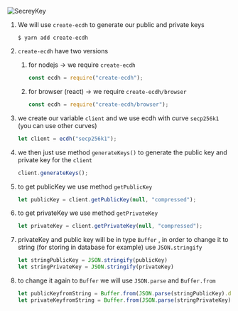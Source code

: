![SecreyKey](https://i.imgur.com/cMLCFX6.png)

1. We will use `create-ecdh` to generate our public and private keys
   ```shell
   $ yarn add create-ecdh
   ```
2. `create-ecdh` have two versions 
   1. for nodejs  ->   we require `create-ecdh`
      ```javascript
      const ecdh = require("create-ecdh");
      ```
   2. for browser (react)  ->  we require `create-ecdh/browser`
      ```javascript
      const ecdh = require("create-ecdh/browser");
      ```
5. we create our variable `client` and we use ecdh with curve `secp256k1` (you can use other curves)

   ```javascript
   let client = ecdh("secp256k1");
   ```

6. we then just use method `generateKeys()` to generate the public key and private key for the `client`
   ```javascript
   client.generateKeys();
   ```
7. to get publicKey we use method `getPublicKey`

   ```javascript
   let publicKey = client.getPublicKey(null, "compressed");
   ```

8. to get privateKey we use method `getPrivateKey`

   ```javascript
   let privateKey = client.getPrivateKey(null, "compressed");
   ```
9. privateKey and public key will be in type `Buffer` , in order to change it to string (for storing in database for example) use `JSON.stringify`
   ```javascript
   let stringPublicKey = JSON.stringify(publicKey)
   let stringPrivateKey = JSON.stringify(privateKey)
   ```
9. to change it again to `Buffer` we will use `JSON.parse` and `Buffer.from`
   ```javascript
   let publicKeyfromString = Buffer.from(JSON.parse(stringPublicKey).data);
   let privateKeyfromString = Buffer.from(JSON.parse(stringPrivateKey).data);
   ```